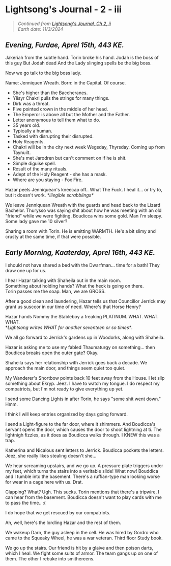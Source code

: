 # Lightsong's Journal - 2 - iii

> _Continued from [Lightsong's Journal, Ch 2, ii](99-2-LJ-ch2-ii.md)_  
> _Earth date: 11/3/2024_


## _Evening, Furdae, Aprel 15th, 443 KE._

Jakeriah from the subtle hand.
Torin broke his hand.
Jodah is the boss of this guy
But Jodah dead
And the Lady slinging spells be the big boss. 

Now we go talk to the big boss lady.

Name: Jenniquen Wreath.
Born: in the Capital. Of course.
- She's higher than the Baccheranes.
- Ylisyr Chakri pulls the strings for many things.
- Dirk was a threat.
- Five pointed crown in the middle of her head.
- The Emperor is above all but the Mother and the Father.
- Letter anonymous to tell them what to do.
- 35 years old. 
- Typically a human.
- Tasked with disrupting their disrupted.
- Holy Reagents.
- Chakri will be in the city next week Wegsday, Thyrsday. Coming up from Taynuilt.
- She's met Jarodren but can't comment on if he is shit.
- Simple diguise spell.
- Result of the many rituals. 
- Adept of the Holy Reagent - she has a mask.
- Where are you staying - Fox Fire.

Hazar peels Jenniquean's kneecap off.. What The Fuck. I heal it... or try to, but it doesn't work. *\*illegible scrabblings\**

We leave Jenniquean Wreath with the guards and head back to the Lizard Bachelor.
Thurysso was saying shit about how he was meeting with an old "friend" while we were fighting.
Boudicca wins some gold. Man I'm sleepy. Some lady gave me 10 silver?

Sharing a room with Torin. He is emitting WARMTH. He's a bit slimy and crusty at the same time, if that were possible.

## _Early Morning, Kaaterday, Aprel 16th, 443 KE._

I should not have shared a bed with the Dwarfman... time for a bath!
They draw one up for us.

I hear Hazar talking with Shaheila out in the main room.  
Something about holding hands? What the heck is going on there.  
Torin passes me the soap. Man, we are GROSS.

After a good clean and laundering, Hazar tells us that Councillor Jerrick may grant us susccor in our time of need.
Where's that Horse Henry?

Hazar hands Nommy the Stableboy a freaking PLATINUM. WHAT. WHAT. WHAT.   
\**Lightsong writes WHAT for another seventeen or so times\**.

We all go forward to Jerrick's gardens up in Woodorks, along with Shaheila.

Hazar is asking me to use my fabled Thaumaturgy on something... then Boudicca breaks open the outer gate? Okay.

Shaheila says her relationship with Jerrick goes back a decade.
We approach the main door, and things seem quiet too quiet.

My Wanderer's Shortbow points back 10 feet away from the House.
I let slip something about Ekryp. Jeez. I have to watch my tongue. I do respect my compatriots, but I'm not ready to give everything up yet. 

I send some Dancing Lights in after Torin, he says "some shit went down."
Hmm. 

I think I will keep entries organized by days going forward.

I send a Light-figure to the far door, where it shimmers. 
And Boudicca's servant opens the door, which causes the door to shoot lightning at ti. The lightnigh fizzles, as it does as Boudicca walks through. I KNEW this was a trap.

Katherina and Nicalous sent letters to Jerrick. Boudicca pockets the letters. Jeez, she really likes stealing doesn't she...

We hear screaming upstairs, and we go up. A pressure plate triggers under my feet, which turns the stairs into a veritable slide! What now! Bouddica and I tumble into the basement. There's a ruffian-type man looking worse for wear in a cage here with us. Drat. 

Clapping? What? Ugh. This sucks.
Torin mentions that there's a tripwire, I can hear from the basement. 
Boudicca doesn't want to play cards with me to pass the time.. :( 

I do hope that we get rescued by our compatriots.

Ah, well, here's the lordling Hazar and the rest of them.

We wakeup Darn, the guy asleep in the cell. He was hired by Gordro who came to the Squeaky Wheel, he was a war veteran. Third floor Study book.

We go up the stairs. Our friend is hit by a glaive and then poison darts, which I heal. 
We fight some suits of armor. The team gangs up on one of them. 
The other I rebuke into smithereens. 

